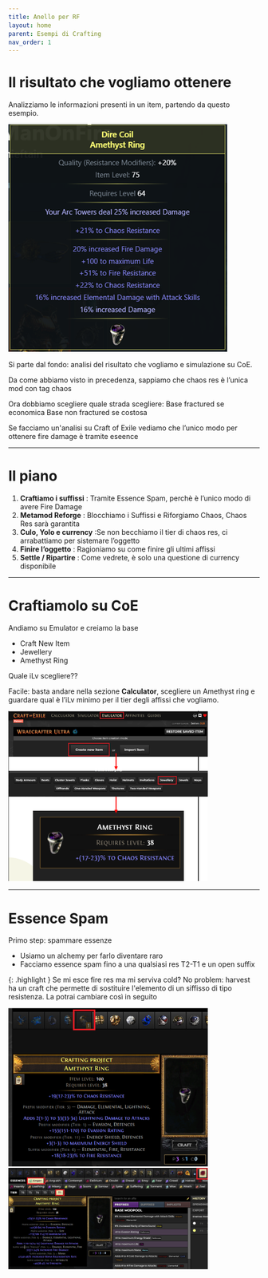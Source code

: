 ```yaml
---
title: Anello per RF
layout: home
parent: Esempi di Crafting
nav_order: 1
---
```


# Il risultato che vogliamo ottenere

Analizziamo le informazioni presenti in un item, partendo da questo esempio.

<img src="./img/rf1.png">

Si parte dal fondo: analisi del risultato che vogliamo e simulazione su CoE. 

Da come abbiamo visto in precedenza, sappiamo che chaos res è l’unica mod con tag chaos

Ora dobbiamo scegliere quale strada scegliere:
Base fractured se economica
Base non fractured se costosa

Se facciamo un'analisi su Craft of Exile vediamo che l’unico modo per ottenere fire damage è tramite eseence

---

# Il piano

1. **Craftiamo i suffissi** : Tramite Essence Spam, perchè è l’unico modo di avere Fire Damage
2. **Metamod Reforge** : Blocchiamo i Suffissi e Riforgiamo Chaos, Chaos Res sarà garantita
4. **Culo, Yolo e currency** :Se non becchiamo il tier di chaos res, ci arrabattiamo per sistemare l’oggetto
5. **Finire l’oggetto** : Ragioniamo su come finire gli ultimi affissi
7. **Settle / Ripartire** : Come vedrete, è solo una questione di currency disponibile

---

# Craftiamolo su CoE

Andiamo su Emulator e creiamo la base

- Craft New Item
- Jewellery 
- Amethyst Ring

Quale iLv scegliere??

Facile: basta andare nella sezione **Calculator**, scegliere un Amethyst ring e guardare qual è l’iLv minimo per il tier degli affissi che vogliamo. 

<img src="./img/rf2.png" width=400>

---

# Essence Spam

Primo step: spammare essenze

- Usiamo un alchemy per farlo diventare raro   
- Facciamo essence spam fino a una qualsiasi res T2-T1 e un open suffix

{: .highlight }
Se mi esce fire res ma mi serviva cold? No problem: harvest ha un craft che permette di sostituire l'elemento di un siffisso di tipo resistenza. La potrai cambiare così in seguito

<img src="./img/rf3.png" width=400>
<img src="./img/rf4.png" width=400>